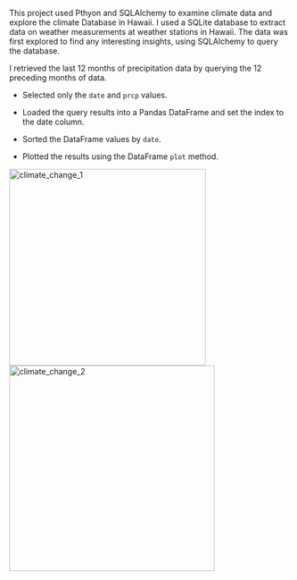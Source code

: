 


This project used Pthyon and SQLAlchemy to examine climate data and explore the climate Database in Hawaii. 
I used a SQLite database to extract data on weather measurements at weather stations in Hawaii. The data was first explored to find any interesting insights, using SQLAlchemy to query the database.

 I retrieved the last 12 months of precipitation data by querying the 12 preceding months of data. 

* Selected only the `date` and `prcp` values.

* Loaded the query results into a Pandas DataFrame and set the index to the date column.

* Sorted the DataFrame values by `date`.

* Plotted the results using the DataFrame `plot` method.


<img width="352" alt="climate_change_1" src="https://user-images.githubusercontent.com/46588030/137401655-8a826e27-0791-41e7-a16d-0fb26325b101.png">


<img width="368" alt="climate_change_2" src="https://user-images.githubusercontent.com/46588030/137401697-797d7a19-3d70-4342-a229-7b89eeb2a24d.png">



